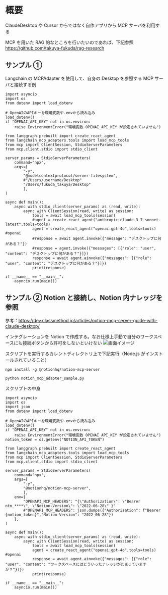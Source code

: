# 概要

ClaudeDesktop や Cursor からではなく自作アプリから MCP サーバを利用する

MCP を用いた RAG 的なところを行いたいのであれば、下記参照  
https://github.com/takuya-fukuda/rag-research

## サンプル ①

Langchain の MCPAdapter を使用して、自身の Desktop を参照する MCP サーバと接続する例

```
import asyncio
import os
from dotenv import load_dotenv

# OpenAIのAPIキーを環境変数や.envから読み込み
load_dotenv()
if "OPENAI_API_KEY" not in os.environ:
    raise EnvironmentError("環境変数 OPENAI_API_KEY が設定されていません")

from langgraph.prebuilt import create_react_agent
from langchain_mcp_adapters.tools import load_mcp_tools
from mcp import ClientSession, StdioServerParameters
from mcp.client.stdio import stdio_client

server_params = StdioServerParameters(
    command="npx",
    args=[
        "-y",
        "@modelcontextprotocol/server-filesystem",
        #"/Users/username/Desktop"
        "/Users/fukuda_takuya/Desktop"
        ],
)

async def main():
    async with stdio_client(server_params) as (read, write):
        async with ClientSession(read, write) as session:
            tools = await load_mcp_tools(session)
            #agent = create_react_agent("anthropic:claude-3-7-sonnet-latest",tools=tools)
            agent = create_react_agent("openai:gpt-4o",tools=tools) #openai
            #response = await agent.invoke({"message": "デスクトップに何がある？"})
            #response = agent.invoke({"messages": [{"role": "user", "content": "デスクトップに何がある？"}]})
            response = await agent.ainvoke({"messages": [{"role": "user", "content": "デスクトップに何がある？"}]})
            print(response)

if __name__ == "__main__":
    asyncio.run(main())

```

## サンプル ② Notion と接続し、Notion 内ナレッジを参照

参考：https://dev.classmethod.jp/articles/notion-mcp-server-guide-with-claude-desktop/

インテグレーションを Notion で作成する。なお仕様上手動で自分のワークスペースにも接続ボタンから許可をしないといけない
![画面イメージ](./assets/sample1.jpg)

スクリプトを実行するカレントディレクトリ上で下記実行（Node.js がインストールされていること）

```
npm install -g @notionhq/notion-mcp-server
```

```
python notion_mcp_adapter_sample.py
```

スクリプトの中身

```
import asyncio
import os
import json
from dotenv import load_dotenv

# OpenAIのAPIキーを環境変数や.envから読み込み
load_dotenv()
if "OPENAI_API_KEY" not in os.environ:
    raise EnvironmentError("環境変数 OPENAI_API_KEY が設定されていません")
notion_token = os.getenv("NOTION_API_TOKEN")

from langgraph.prebuilt import create_react_agent
from langchain_mcp_adapters.tools import load_mcp_tools
from mcp import ClientSession, StdioServerParameters
from mcp.client.stdio import stdio_client

server_params = StdioServerParameters(
    command="npx",
    args=[
        "-y",
        "@notionhq/notion-mcp-server",
        ],
    env={
        "OPENAPI_MCP_HEADERS": "{\"Authorization\": \"Bearer ntn_****\", \"Notion-Version\": \"2022-06-28\" }"
        #"OPENAPI_MCP_HEADERS": json.dumps({"Authorization": f"Bearer {notion_token}","Notion-Version": "2022-06-28"})
    },
)

async def main():
    async with stdio_client(server_params) as (read, write):
        async with ClientSession(read, write) as session:
            tools = await load_mcp_tools(session)
            agent = create_react_agent("openai:gpt-4o",tools=tools) #openai
            response = await agent.ainvoke({"messages": [{"role": "user", "content": "ワークスペースにはどういったナレッジがたまっていますか？"}]})
            print(response)

if __name__ == "__main__":
    asyncio.run(main())

```
